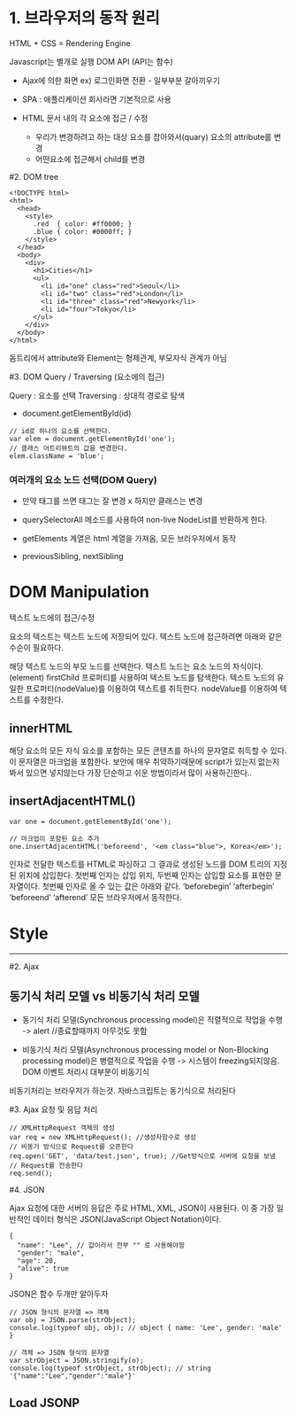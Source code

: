 # 1. 브라우저의 동작 원리

HTML + CSS = Rendering Engine

Javascript는 별개로 실행 DOM API (API는 함수)

- Ajax에 의한 화면
ex) 로그인화면 전환 - 일부부분 갈아끼우기

- SPA : 애플리케이션 회사라면 기본적으로 사용

- HTML 문서 내의 각 요소에 접근 / 수정
  - 우리가 변경하려고 하는 대상 요소를 잡아와서(quary) 요소의 attribute를 변경
  - 어떤요소에 접근해서 child를 변경


#2. DOM tree

```
<!DOCTYPE html>
<html>
  <head>
    <style>
      .red  { color: #ff0000; }
      .blue { color: #0000ff; }
    </style>
  </head>
  <body>
    <div>
      <h1>Cities</h1>
      <ul>
        <li id="one" class="red">Seoul</li>
        <li id="two" class="red">London</li>
        <li id="three" class="red">Newyork</li>
        <li id="four">Tokyo</li>
      </ul>
    </div>
  </body>
</html>
```

돔트리에서 attribute와 Element는 형제관계, 부모자식 관계가 아님

#3. DOM Query / Traversing (요소에의 접근)

Query : 요소를 선택
Traversing : 상대적 경로로 탐색

 - document.getElementById(id)

 ```
 // id로 하나의 요소를 선택한다.
var elem = document.getElementById('one');
// 클래스 어트리뷰트의 값을 변경한다.
elem.className = 'blue';
```
### 여러개의 요소 노드 선택(DOM Query)

- 만약 태그를 쓰면 태그는 잘 변경 x 하지만 클래스는 변경
- querySelectorAll 메소드를 사용하여 non-live NodeList를 반환하게 한다.
- getElements 계열은 html 계열을 가져옴, 모든 브라우저에서 동작

- previousSibling, nextSibling

# DOM Manipulation

텍스트 노드에의 접근/수정

요소의 텍스트는 텍스트 노드에 저장되어 있다. 텍스트 노드에 접근하려면 아래와 같은 수순이 필요하다.

해당 텍스트 노드의 부모 노드를 선택한다. 텍스트 노드는 요소 노드의 자식이다.(element)
firstChild 프로퍼티를 사용하여 텍스트 노드를 탐색한다.
텍스트 노드의 유일한 프로퍼티(nodeValue)를 이용하여 텍스트를 취득한다.
nodeValue를 이용하여 텍스트를 수정한다.

## innerHTML
해당 요소의 모든 자식 요소를 포함하는 모든 콘텐츠를 하나의 문자열로 취득할 수 있다. 이 문자열은 마크업을 포함한다.
보안에 매우 취약하기때문에 script가 있는지 없는지 봐서 있으면 넣지않는다
가장 단순하고 쉬운 방법이라서 많이 사용하긴한다..

##  insertAdjacentHTML()

```
var one = document.getElementById('one');

// 마크업이 포함된 요소 추가
one.insertAdjacentHTML('beforeend', '<em class="blue">, Korea</em>');
```
인자로 전달한 텍스트를 HTML로 파싱하고 그 결과로 생성된 노드를 DOM 트리의 지정된 위치에 삽입한다. 첫번째 인자는 삽입 위치, 두번째 인자는 삽입할 요소를 표현한 문자열이다. 첫번째 인자로 올 수 있는 값은 아래와 같다.
‘beforebegin’
‘afterbegin’
‘beforeend’
‘afterend’
모든 브라우저에서 동작한다.


# Style

---

#2. Ajax

## 동기식 처리 모델 vs 비동기식 처리 모델
- 동기식 처리 모델(Synchronous processing model)은 직렬적으로 작업을 수행
-> alert //종료할때까지 아무것도 못함

- 비동기식 처리 모델(Asynchronous processing model or Non-Blocking processing model)은 병렬적으로 작업을 수행
-> 시스템이 freezing되지않음. DOM 이벤트 처리시 대부분이 비동기식

비동기처리는 브라우저가 하는것.
자바스크립트는 동기식으로 처리된다


#3. Ajax 요청 및 응답 처리

```
// XMLHttpRequest 객체의 생성
var req = new XMLHttpRequest(); //생성자함수로 생성
// 비동기 방식으로 Request를 오픈한다
req.open('GET', 'data/test.json', true); //Get방식으로 서버에 요청을 보냄
// Request를 전송한다
req.send();
```

#4. JSON

Ajax 요청에 대한 서버의 응답은 주로 HTML, XML, JSON이 사용된다. 이 중 가장 일반적인 데이터 형식은 JSON(JavaScript Object Notation)이다.

```
{
  "name": "Lee", // 값이라서 전부 "" 로 사용해야함
  "gender": "male",
  "age": 20,
  "alive": true
}
```

JSON은 함수 두개만 알아두자
```
// JSON 형식의 문자열 => 객체
var obj = JSON.parse(strObject);
console.log(typeof obj, obj); // object { name: 'Lee', gender: 'male' }

// 객체 => JSON 형식의 문자열
var strObject = JSON.stringify(o);
console.log(typeof strObject, strObject); // string '{"name":"Lee","gender":"male"}'
```

## Load JSONP
